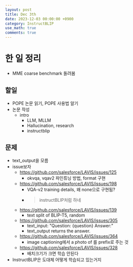 ```yaml
---
layout: post
title: Dec 3th
date: 2023-12-03 00:00:00 +0900
category: InstructBLIP
use_math: true
comments: true
---
```



# 한 일 정리
- MME coarse benchmark 돌려봄

## 할일 

- POPE 논문 읽기, POPE 사용법 알기
- 논문 작성
  - intro
    - LLM, MLLM
    - Hallucination, research
    - instructblip

## 문제

- text_output을 모름
- issue보자
  - https://github.com/salesforce/LAVIS/issues/125
    - okvqa, vqav2 파인튜닝 방법, format 구현
  - https://github.com/salesforce/LAVIS/issues/198
    - VQA-v2 training details, 왜 none으로 구현됨?
    - > instructBLIP처럼 하네 
  - https://github.com/salesforce/LAVIS/issues/139
    - text split of BLIP-T5, random
  - https://github.com/salesforce/LAVIS/issues/305
    - text_input: "Question: {question} Answer:"
    - text_output returns the answer.
  - https://github.com/salesforce/LAVIS/issues/364
    - image captioning에서 a photo of 를 prefix로 주는 것
  - https://github.com/salesforce/LAVIS/issues/328
    - 배치크기가 크면 학습 안된다
- InstructBLIP은 도대체 어떻게 학습되고 있는거지